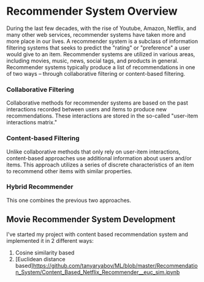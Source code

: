 # Recommender System Overview
During the last few decades, with the rise of Youtube, Amazon, Netflix, and many other web services, recommender systems have taken more and more place in our lives. A recommender system is a subclass of information filtering systems that seeks to predict the "rating" or "preference" a user would give to an item. Recommender systems are utilized in various areas, including movies, music, news, social tags, and products in general. Recommender systems typically produce a list of recommendations in one of two ways – through collaborative filtering or content-based filtering.

### Collaborative Filtering
Collaborative methods for recommender systems are based on the past interactions recorded between users and items to produce new recommendations. These interactions are stored in the so-called "user-item interactions matrix."

### Content-based Filtering

Unlike collaborative methods that only rely on user-item interactions, content-based approaches use additional information about users and/or items.  This approach utilizes a series of discrete characteristics of an item to recommend other items with similar properties.

### Hybrid Recommender
This one combines the previous two approaches.

## Movie Recommender System Development

I've started my project with content based recommendation system and implemented it in 2 different ways:
  1. Cosine similarity based
  2. [Euclidean distance based]https://github.com/tanyaryabov/ML/blob/master/Recommendation_System/Content_Based_Netflix_Recommender__euc_sim.ipynb
